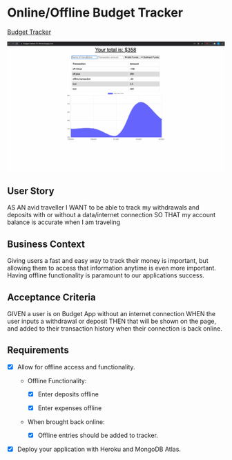# Online/Offline Budget Tracker

[Budget Tracker](https://budget-tracker-21-19.herokuapp.com/)

![Budget Tracker Demo](public/images/budgetTrackerDemo.gif)

## User Story

AS AN avid traveller
I WANT to be able to track my withdrawals and deposits with or without a data/internet connection
SO THAT my account balance is accurate when I am traveling

## Business Context

Giving users a fast and easy way to track their money is important, but allowing them to access that information anytime is even more important. Having offline functionality is paramount to our applications success.

## Acceptance Criteria

GIVEN a user is on Budget App without an internet connection
WHEN the user inputs a withdrawal or deposit
THEN that will be shown on the page, and added to their transaction history when their connection is back online.

## Requirements

- [x] Allow for offline access and functionality.

  - Offline Functionality:

    - [x] Enter deposits offline

    - [x] Enter expenses offline

  - When brought back online:

    - [x] Offline entries should be added to tracker.

- [x] Deploy your application with Heroku and MongoDB Atlas.
